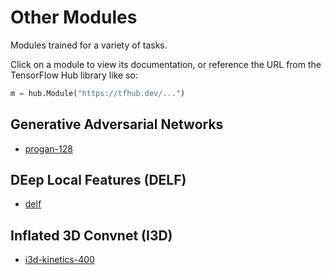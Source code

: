 # Other Modules

Modules trained for a variety of tasks.

Click on a module to view its documentation, or reference the URL from the
TensorFlow Hub library like so:

```python
m = hub.Module("https://tfhub.dev/...")
```


## Generative Adversarial Networks
* [progan-128](https://tfhub.dev/google/progan-128/1)


## DEep Local Features (DELF)
* [delf](https://tfhub.dev/google/delf/1)

## Inflated 3D Convnet (I3D)
* [i3d-kinetics-400](https://tfhub.dev/deepmind/i3d-kinetics-400/1)
